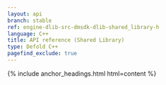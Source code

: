 ```yaml
---
layout: api
branch: stable
ref: engine-dlib-src-dmsdk-dlib-shared_library-h
language: C++
title: API reference (Shared Library)
type: Defold C++
pagefind_exclude: true
---
```

{% include anchor_headings.html html=content %}